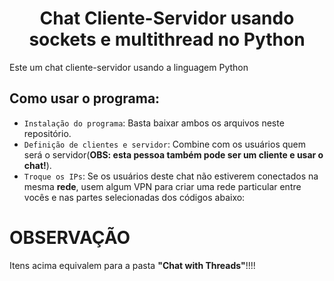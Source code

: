 # <h1 align="center"> Chat Cliente-Servidor usando sockets e multithread no Python </h1> 
 Este um chat cliente-servidor usando a linguagem Python <br/>
  
 ## Como usar o programa: 
 - `Instalação do programa`: Basta baixar ambos os arquivos neste repositório.
 - `Definição de clientes e servidor`: Combine com os usuários quem será o servidor(**OBS: esta pessoa também pode ser um cliente e usar o chat!**).
 - `Troque os IPs`: Se os usuários deste chat não estiverem conectados na mesma **rede**, usem algum VPN para criar uma rede particular entre vocês e nas partes selecionadas dos códigos abaixo:


# OBSERVAÇÃO
Itens acima equivalem para a pasta **"Chat with Threads"**!!!!
